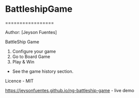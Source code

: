 # BattleshipGame
=================

Author: [Jeyson Fuentes]

BattleShip Game
1. Configure your game
2. Go to Board Game
3. Play & Win


- See the game history section.

Licence - MIT

https://jeysonfuentes.github.io/ng-battleship-game - live demo




